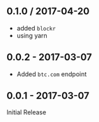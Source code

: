 0.1.0 / 2017-04-20
------------------
- added `blockr`
- using yarn


0.0.2 - 2017-03-07
------------------
- Added `btc.com` endpoint


0.0.1 - 2017-03-07
------------------

Initial Release
